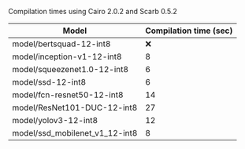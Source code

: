 Compilation times using Cairo 2.0.2 and Scarb 0.5.2

| Model                          |   Compilation time (sec) |
|--------------------------------|------------------|
| model/bertsquad-12-int8        |    :x:       |
| model/inception-v1-12-int8     |    8     |
| model/squeezenet1.0-12-int8    |    6     |
| model/ssd-12-int8              |    6    |
| model/fcn-resnet50-12-int8     |    14     |
| model/ResNet101-DUC-12-int8    |   27       |
| model/yolov3-12-int8           |     12     |
| model/ssd_mobilenet_v1_12-int8 |    8      |